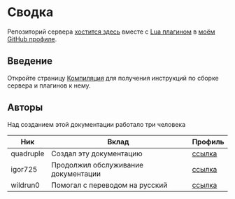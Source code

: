 # Сводка

Репозиторий сервера [хостится здесь](https://github.com/igor725/cserver) вместе с [Lua плагином](https://github.com/igor725/cs-lua) в [моём GitHub профиле](https://github.com/igor725).

## Введение
Откройте страницу [Компиляция](./Compilation.md) для получения инструкций по сборке сервера и плагинов к нему.

## Авторы

Над созданием этой документации работало три человека

| Ник       | Вклад                               | Профиль                                  |
|-----------|-------------------------------------|------------------------------------------|
| quadruple | Создал эту документацию             | [ссылка](https://github.com/quad-damage) |
| igor725   | Продолжил обслуживание документации | [ссылка](https://github.com/igor725)     |
| wildrun0  | Помогал с переводом на русский      | [ссылка](https://github.com/wildrun0)    |
